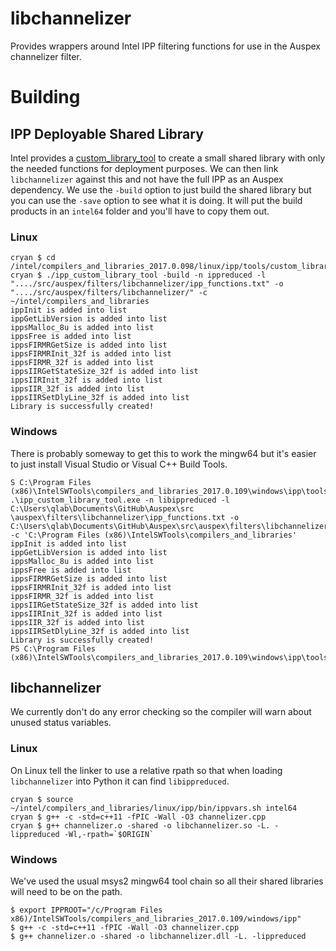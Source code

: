 # libchannelizer

Provides wrappers around Intel IPP filtering functions for use in the Auspex channelizer filter.


# Building

## IPP Deployable Shared Library

Intel provides a
[custom_library_tool](https://software.intel.com/en-us/articles/intel-integrated-performance-primitives-intel-ipp-for-windows-deploying-applications-with-intel-ipp-dlls)
to create a small shared library with only the needed functions for deployment
purposes. We can then link `libchannelizer` against this and not have the full
IPP as an Auspex dependency. We use the `-build` option to just build the shared
library but you can use the `-save` option to see what it is doing. It will put
the build products in an `intel64` folder and you'll have to copy them out.

### Linux

```shell
cryan $ cd /intel/compilers_and_libraries_2017.0.098/linux/ipp/tools/custom_library_tool
cryan $ ./ipp_custom_library_tool -build -n ippreduced -l "..../src/auspex/filters/libchannelizer/ipp_functions.txt" -o "..../src/auspex/filters/libchannelizer/" -c ~/intel/compilers_and_libraries
ippInit is added into list
ippGetLibVersion is added into list
ippsMalloc_8u is added into list
ippsFree is added into list
ippsFIRMRGetSize is added into list
ippsFIRMRInit_32f is added into list
ippsFIRMR_32f is added into list
ippsIIRGetStateSize_32f is added into list
ippsIIRInit_32f is added into list
ippsIIR_32f is added into list
ippsIIRSetDlyLine_32f is added into list
Library is successfully created!
```

### Windows

There is probably someway to get this to work the mingw64 but it's easier to
just install Visual Studio or Visual C++ Build Tools.

```shell
S C:\Program Files (x86)\IntelSWTools\compilers_and_libraries_2017.0.109\windows\ipp\tools\custom_library_tool> .\ipp_custom_library_tool.exe -n libippreduced -l C:\Users\qlab\Documents\GitHub\Auspex\src
\auspex\filters\libchannelizer\ipp_functions.txt -o C:\Users\qlab\Documents\GitHub\Auspex\src\auspex\filters\libchannelizer\ -c 'C:\Program Files (x86)\IntelSWTools\compilers_and_libraries'
ippInit is added into list
ippGetLibVersion is added into list
ippsMalloc_8u is added into list
ippsFree is added into list
ippsFIRMRGetSize is added into list
ippsFIRMRInit_32f is added into list
ippsFIRMR_32f is added into list
ippsIIRGetStateSize_32f is added into list
ippsIIRInit_32f is added into list
ippsIIR_32f is added into list
ippsIIRSetDlyLine_32f is added into list
Library is successfully created!
PS C:\Program Files (x86)\IntelSWTools\compilers_and_libraries_2017.0.109\windows\ipp\tools\custom_library_tool>
```


## libchannelizer

We currently don't do any error checking so the compiler will warn about unused status variables.

### Linux

On Linux tell the linker to use a relative rpath so that when loading
`libchannelizer` into Python it can find `libippreduced`.

```shell
cryan $ source ~/intel/compilers_and_libraries/linux/ipp/bin/ippvars.sh intel64
cryan $ g++ -c -std=c++11 -fPIC -Wall -O3 channelizer.cpp
cryan $ g++ channelizer.o -shared -o libchannelizer.so -L. -lippreduced -Wl,-rpath=`$ORIGIN`
```

### Windows

We've used the usual msys2 mingw64 tool chain so all their shared libraries will
need to be on the path.

```shell
$ export IPPROOT="/c/Program Files x86)/IntelSWTools/compilers_and_libraries_2017.0.109/windows/ipp"
$ g++ -c -std=c++11 -fPIC -Wall -O3 channelizer.cpp
$ g++ channelizer.o -shared -o libchannelizer.dll -L. -lippreduced
```
